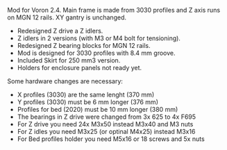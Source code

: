 Mod for Voron 2.4. Main frame is made from 3030 profiles and Z axis runs on MGN 12 rails. XY gantry is unchanged.

- Redesigned Z drive a Z idlers.
- Z idlers in 2 versions (with M3 or M4 bolt for tensioning).
- Redesigned Z bearing blocks for MGN 12 rails.
- Mod is designed for 3030 profiles with 8.4 mm groove.
- Included Skirt for 250 mm3 version.
- Holders for enclosure panels not ready yet.

Some hardware changes are necessary:
- X profiles (3030) are the same lenght (370 mm)
- Y profiles (3030) must be 6 mm longer (376 mm)
- Profiles for bed (2020) must be 10 mm longer (380 mm)
- The bearings in Z drive were changed from 3x 625 to 4x F695
- For Z drive you need 24x M3x50 instead M3x40 and M3 nuts
- For Z idles you need M3x25 (or optinal M4x25) instead M3x16
- For Bed profiles holder you need M5x16 or 18 screws and 5x nuts
